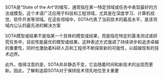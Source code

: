 SOTA是“State of the Art”的缩写，通常指在某一特定领域或任务中表现最好的方法或模型。这个术语广泛应用于科技和工程领域，尤其是在深度学习、计算机视觉、软件开发等领域。在这些领域中，SOTA代表了当前技术的最高水平，是该领域内公认的最先进的解决方案

SOTA模型或结果不是指某一个具体的模型或结果，而是指在特定的基准测试或研究任务中，目前性能最优的模型或结果。这种表述方式强调了持续进步和追求卓越的重要性，同时也激励着科研人员和工程师不断探索新的可能性，以超越现有的技术边界。

此外，值得注意的是，SOTA并非静态不变，它会随着时间和新技术的出现而更新。因此，了解和追踪SOTA对于保持技术领先地位至关重要